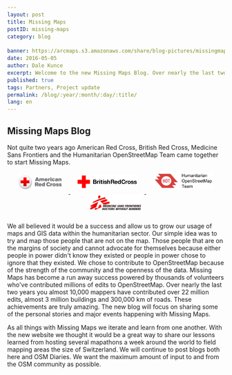 ```yaml
---
layout: post
title: Missing Maps
postID: missing-maps
category: blog

banner: https://arcmaps.s3.amazonaws.com/share/blog-pictures/missingmaps-blog_20160422_banner.jpg
date: 2016-05-05
author: Dale Kunce
excerpt: Welcome to the new Missing Maps Blog. Over nearly the last two years you almost 10,000 mappers have contributed over 22 million edits, almost 3 million buildings and 300,000 km of roads. These achievements are truly amazing. The new blog will focus on sharing some of the personal stories and major events happening with Missing Maps.
published: true
tags: Partners, Project update
permalink: /blog/:year/:month/:day/:title/
lang: en
---
```


## Missing Maps Blog

Not quite two years ago American Red Cross, British Red Cross, Medicine Sans Frontiers and the Humanitarian OpenStreetMap Team came together to start Missing Maps.

<div style="text-align:center;">
<a href="http://redcross.org/">
  <img src="/assets/graphics/content/logos/arc_logo.png" width="100" alt="arc-logo" style="border:none; margin: 0px 16px 10px 16px;">
</a>
<a href="http://redcross.org.uk/">
  <img src="/assets/graphics/content/logos/brc_logo.png" width="140" alt="brc-logo" style="border:none; margin: 0px 16px 10px 16px;">
</a>
<a href="http://hotosm.org/">
  <img src="/assets/graphics/content/logos/hot_logo.png" width="140" alt="hot-logo" style="border:none; margin: 0px 16px 10px 16px;">
</a>
<a href="http://www.msf.org.uk/">
  <img src="/assets/graphics/content/logos/msf_logo.png" width="120" alt="msf-logo"  style="border:none; margin: 0px 16px 10px 16px;">
</a>
</div>

We all believed it would be a success and allow us to grow our usage of maps and GIS data within the humanitarian sector. Our simple idea was to try and map those people that are not on the map. Those people that are on the margins of society and cannot advocate for themselves because either people in power didn't know they existed or people in power chose to ignore that they existed. We chose to contribute to OpenStreetMap because of the strength of the community and the openness of the data. Missing Maps has become a run away success powered by thousands of volunteers who've contributed millions of edits to OpenStreetMap. Over nearly the last two years you almost 10,000 mappers have contributed over 22 million edits, almost 3 million buildings and 300,000 km of roads. These achievements are truly amazing. The new blog will focus on sharing some of the personal stories and major events happening with Missing Maps.

As all things with Missing Maps we iterate and learn from one another. With the new website we thought it would be a great way to share our lessons learned from hosting several mapathons a week around the world to field mapping areas the size of Switzerland. We will continue to post blogs both here and OSM Diaries. We want the maximum amount of input to and from the OSM community as possible.
